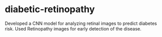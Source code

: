 # diabetic-retinopathy
Developed a CNN model for analyzing retinal images to predict diabetes risk. Used  Retinopathy images for early detection of the disease.
